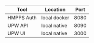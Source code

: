 | Tool       | Location     | Port |
|------------|--------------|------|
| HMPPS Auth | local docker | 8080 |
| UPW API    | local native | 8090 |
| UPW UI     | local native | 3000 |
